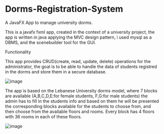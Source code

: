 # Dorms-Registration-System
A JavaFX App to manage university dorms.

This is a javafx fxml app, created in the context of a university project, the app is written in java applying the MVC design pattern, i used mysql as a DBMS, and the scenebuilder tool for the GUI. 


Functionality

This app provides CRUD(create, read, update, delete) operations for the administrator, the goal is to be able to handle the data of students registred in the dorms and store them in a secure database.

![image](https://user-images.githubusercontent.com/77987150/138708551-549184f6-1e3c-4019-85ac-09ae88e10ecd.png)

The app is based on the Lebanese University dorms model, where 7 blocks are available (A,B,C,D,E:for female students, F,G:for male students) the admin has to fill in the students info and based on them he will be presented the corresponding blocks available for the students to choose from, and then choose from the available floors and rooms. Every block has 4 floors with 36 rooms in each of these floors.

![image](https://user-images.githubusercontent.com/77987150/138708674-edf0fea7-6e99-4a23-aec1-974c31a2d361.png)

